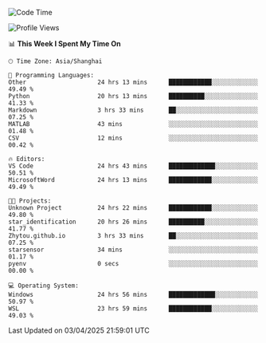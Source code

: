 <!--START_SECTION:waka-->
![Code Time](http://img.shields.io/badge/Code%20Time-2%2C546%20hrs%2012%20mins-blue)

![Profile Views](http://img.shields.io/badge/Profile%20Views-1-blue)

📊 **This Week I Spent My Time On** 

```text
🕑︎ Time Zone: Asia/Shanghai

💬 Programming Languages: 
Other                    24 hrs 13 mins      ████████████░░░░░░░░░░░░░   49.49 % 
Python                   20 hrs 13 mins      ██████████░░░░░░░░░░░░░░░   41.33 % 
Markdown                 3 hrs 33 mins       ██░░░░░░░░░░░░░░░░░░░░░░░   07.25 % 
MATLAB                   43 mins             ░░░░░░░░░░░░░░░░░░░░░░░░░   01.48 % 
CSV                      12 mins             ░░░░░░░░░░░░░░░░░░░░░░░░░   00.42 % 

🔥 Editors: 
VS Code                  24 hrs 43 mins      █████████████░░░░░░░░░░░░   50.51 % 
MicrosoftWord            24 hrs 13 mins      ████████████░░░░░░░░░░░░░   49.49 % 

🐱‍💻 Projects: 
Unknown Project          24 hrs 22 mins      ████████████░░░░░░░░░░░░░   49.80 % 
star_identification      20 hrs 26 mins      ██████████░░░░░░░░░░░░░░░   41.77 % 
Zhytou.github.io         3 hrs 33 mins       ██░░░░░░░░░░░░░░░░░░░░░░░   07.25 % 
starsensor               34 mins             ░░░░░░░░░░░░░░░░░░░░░░░░░   01.17 % 
pyenv                    0 secs              ░░░░░░░░░░░░░░░░░░░░░░░░░   00.00 % 

💻 Operating System: 
Windows                  24 hrs 56 mins      █████████████░░░░░░░░░░░░   50.97 % 
WSL                      23 hrs 59 mins      ████████████░░░░░░░░░░░░░   49.03 % 
```


 Last Updated on 03/04/2025 21:59:01 UTC
<!--END_SECTION:waka-->
